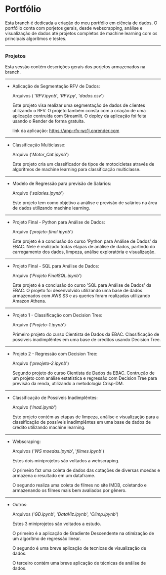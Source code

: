 # Portfólio

Esta branch é dedicada a criação do meu portfólio em ciência de dados. O portfólio conta com porjetos gerais, desde webscrapping, análise e visualização de dados até projetos completos de machine learning com os principais algorítmos e testes.
______
### Projetos
Esta sessão contém descrições gerais dos porjetos armazenados na branch.

___
* Aplicação de Segmentação RFV de Dados:

  Arquivos ( '*RFV.ipynb*', '*RFV.py*', '*dados.csv*')
  
  Este projeto visa realizar uma segmentação de dados de clientes utilizando o RFV. O projeto também consta com a criação de uma aplicação contruída com Streamlit.
  O deploy da aplicação foi feita usando o Render de forma gratuita.
  
  link da aplicação: https://app-rfv-wc1j.onrender.com

___
* Classificação Multiclasse:

  Arquivo ('*Motor_Cat.ipynb*')

  Este projeto cria um classificador de tipos de motocicletas através de algorítmos de machine learning para classificação multiclasse.

___
* Modelo de Regressão para previsão de Salarios:

  Arquivo ('*salaries.ipynb*')

  Este projeto tem como objetivo a análise e previsão de salários na área de dados utilizando machine learning.

___
* Projeto Final - Python para Análise de Dados:

  Arquivo ('*projeto-final.ipynb*')

  Este projeto é a conclusão do curso 'Python para Análise de Dados' da EBAC. Nele é realizado todas etapas de análise de dados, partindo do carregamento dos dados, limpeza, análise exploratória e visualização.
___
* Projeto Final - SQL para Análise de Dados:

  Arquivo ('*Projeto FinalSQL.ipynb*')

  Este projeto é a conclusão do curso 'SQL para Análise de Dados' da EBAC. O projeto foi desenvolvido utilizando uma base de dados armazenados com AWS S3 e as queries foram realizadas utilizando Amazon Athena.
___
* Projeto 1 - Classificação com Decision Tree:

  Arquivo ('*Projeto-1.ipynb*')

  Primeiro projeto do curso Cientísta de Dados da EBAC. Classificação de possíveis inadimplêntes em uma base de créditos usando Decision Tree.

___
* Projeto 2 - Regressão com Decision Tree:

  Arquivo ('*preojeto-2.ipynb*')

  Segundo projeto do curso Cientista de Dados da EBAC. Contrução de um projeto com análise estatística e regressão com Decision Tree para previsão da renda, utilizando a metodologia Crisp-DM.
___
* Classificação de Possíveis Inadimplêntes:

  Arquivo ('*Inad.ipynb*')

  Este projeto contém as etapas de limpeza, análise e visualização para a classificação de possíveis inadimplêntes em uma base de dados de crédito utilizando machine learning.
___
* Webscraping:

  Arquivos ('*WS moedas.ipynb*', '*filmes.ipynb*')

  Estes dois miniprojetos são voltados a webscraping.

  O primeiro faz uma coleta de dados das cotações de diversas moedas e armazena o resultado em um dataframe.

  O segundo realiza uma coleta de filmes no site IMDB, coletando e armazenando os filmes mais bem avaliados por gênero.
___
* Outros:

  Arquivos ('*GD.ipynb*', '*DataViz.ipynb*', '*Olimp.ipynb*')

  Estes 3 miniprojetos são voltados a estudo.

  O primeiro é a aplicação de Gradiente Descendente na otimização de um algorítmo de regressão linear.

  O segundo é uma breve aplicação de tecnicas de visualização de dados.

  O terceiro contém uma breve aplicação de técnicas de análise de dados.
